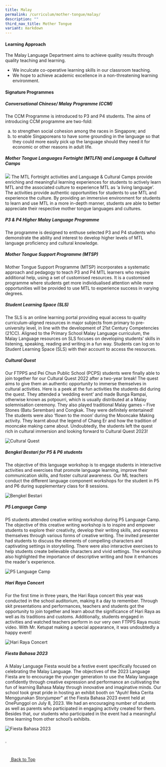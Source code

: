 ```yaml
---
title: Malay
permalink: /curriculum/mother-tongue/malay/
description: ""
third_nav_title: Mother Tongue
variant: markdown
---
```

<h4><b> Learning Approach</b></h4>

The Malay Language Department aims to achieve quality results through quality teaching and learning.  

*   We inculcate co-operative learning skills in our classroom teaching.
*   We hope to achieve academic excellence in a non-threatening learning environment.

<h4><b> Signature Programmes</b></h4>
<h5><b> Conversational Chinese/ Malay Programme (CCM)  </b></h5>

The CCM Programme is introduced to P3 and P4 students. The aims of introducing CCM programme are two-fold:

<ol style="list-style-type:lower-alpha">
	<li> to strengthen social cohesion among the races in Singapore; and</li>
	<li> to enable Singaporeans to have some grounding in the language so that they could more easily  pick up the language should they need it for economic or other reasons in adult life.</li>
	</ol>
<h5><b>Mother Tongue Languages Fortnight (MTLFN) and Language &amp; Cultural Camps</b></h5>

![](/images/Curriculum/Mother%20Tongue/Chinese/MTLFN.png)
The MTL Fortnight activities and Language &amp; Cultural Camps provide enriching and meaningful learning experiences for students to actively learn MTL and the associated culture to experience MTL as ‘a living language’. The activities provide authentic opportunities for students to use MTL and experience the culture. By providing an immersive environment for students to learn and use MTL in a more in-depth manner, students are able to better appreciate their respective mother tongue languages and cultures.

<h5><b>P3 &amp; P4 Higher Malay Language Programme</b></h5>

The programme is designed to enthuse selected P3 and P4 students who demonstrate the ability and interest to develop higher levels of MTL language proficiency and cultural knowledge.

<h5><b>Mother Tongue Support Programme (MTSP)</b></h5>

Mother Tongue Support Programme (MTSP) incorporates a systematic approach and pedagogy to teach P3 and P4 MTL learners who require additional help, using a set of customised resources. It is a customised programme where students get more individualised attention while more opportunities will be provided to use MTL to experience success in varying degrees.

<h5><b>Student Learning Space (SLS)</b></h5>

The SLS is an online learning portal providing equal access to quality curriculum-aligned resources in major subjects from primary to pre-university level, in line with the development of 21st Century Competencies (21CC). Aligned to the Primary School Malay Language curriculum, the Malay Language resources on SLS focuses on developing students’ skills in listening, speaking, reading and writing in a fun way. Students can log on to Student Learning Space (SLS) with their account to access the resources.

<h5><b> Cultural Quest </b></h5>

Our FTPPS and Pei Chun Public School (PCPS) students were finally able to join together for our Cultural Quest 2022 after a two-year break! The quest aims to give them an authentic opportunity to immerse themselves in cultural activities. Here is a peek at the fun activities the students did during the quest. They attended a ‘wedding event’ and made Bunga Rampai, otherwise known as potpourri, which is usually distributed at a Malay solemnisation ceremony. They also played traditional Malay games – Five Stones (Batu Seremban) and Congkak. They were definitely entertained! The students were also ‘flown to the moon’ during the Mooncake Making activity. They learnt about the legend of Chang Er and how the tradition of mooncake making came about. Undoubtedly, the students left the quest rich in cultural immersion and looking forward to Cultural Quest 2023!

![Cultural Quest](/images/Curriculum/Mother%20Tongue/Malay/cultural%20quest.jpg)

<h5><b>Bengkel Bestari for P5 &amp; P6 students</b></h5>

The objective of this language workshop is to engage students in interactive activities and exercises that promote language learning, improve their communication skills, and foster cultural awareness. Our ML teachers conduct the different language component workshops for the student in P5 and P6 during supplementary class for 8 sessions.

![Bengkel Bestari](/images/Curriculum/Mother%20Tongue/Malay/bengkel%20bestari%20p5%20&amp;%20p6%20(2).jpg)

<h5><b>P5 Language Camp </b></h5>

P5 students attended creative writing workshop during P5 Language Camp. The objective of this creative writing workshop is to inspire and empower students to explore their creativity, develop their writing skills, and express themselves through various forms of creative writing. The invited presenter had students to discuss the elements of compelling characters and captivating settings in storytelling. There were also interactive exercises to help students create believable characters and vivid settings. The workshop also highlighted the importance of descriptive writing and how it enhances the reader's experience.

![P5 Language Camp ](/images/Curriculum/Mother%20Tongue/Malay/p5%20mtl%20language%20camp%20%20(1).jpg)

<h5><b>Hari Raya Concert</b></h5>

For the first time in three years, the Hari Raya concert this year was conducted in the school auditorium, making it a day to remember. Through skit presentations and performances, teachers and students got the opportunity to join together and learn about the significance of Hari Raya as well as its traditions and customs. Additionally, students engaged in activities and watched teachers perform in our very own FTPPS Raya music video. With Mr. Ketupat making a special appearance, it was undoubtedly a happy event!

![Hari Raya Concert](/images/Curriculum/Mother%20Tongue/Malay/hari%20raya%202023.jpg)

<h5><b>Fiesta Bahasa 2023</b></h5>

A Malay Language Fiesta would be a festive event specifically focused on celebrating the Malay Language. The objectives of the 2023 Language Fiesta are to encourage the younger generation to use the Malay language confidently through creative expression and performance an cultivating the fun of learning Bahasa Malay through innovative and imaginative minds. Our school took great pride in hosting an exhibit booth on "Ayuh! Reka Cerita Menggunakan Storyjumper" at the Fiesta Bahasa 2023 event held at OnePunggol on July 8, 2023.  We had an encouraging number of students as well as parents who participated in engaging activity created for them. Besides that, our students who participated in the event had a meaningful time learning from other school’s exhibits. 

![Fiesta Bahasa 2023](/images/Curriculum/Mother%20Tongue/Malay/fiesta%20bahasa%202023.jpg)
<br><br><br>
<a href="/curriculum/mother-tongue/malay#lo_main">
		 <img align="center" style="width:3%" src="/images/arrow-up.png"> Back to Top 
</a>